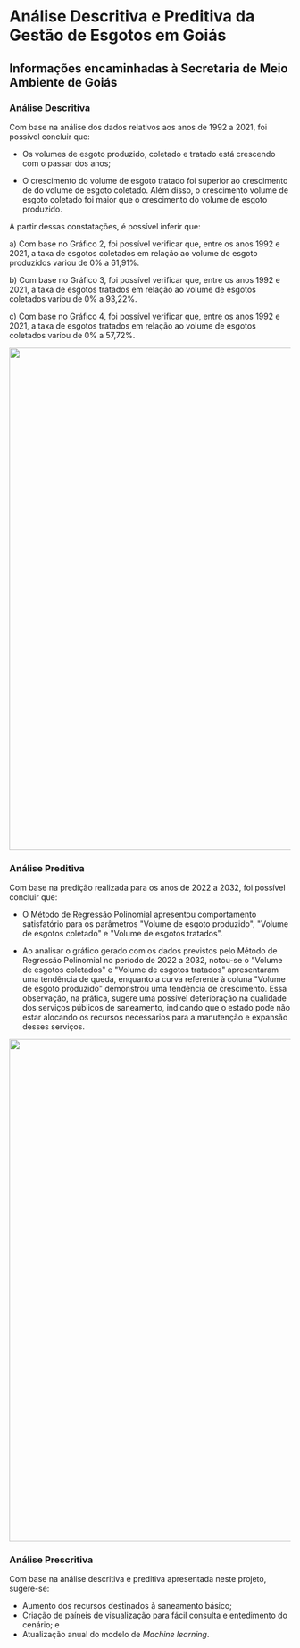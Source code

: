 # Análise Descritiva e Preditiva da Gestão de Esgotos em Goiás
## Informações encaminhadas à Secretaria de Meio Ambiente de Goiás
### Análise Descritiva
Com base na análise dos dados relativos aos anos de 1992 a 2021, foi possível concluir que:

- Os volumes de esgoto produzido, coletado e tratado está crescendo com o passar dos anos;

- O crescimento do volume de esgoto tratado foi superior ao crescimento de do volume de esgoto coletado. Além disso, o crescimento volume de esgoto coletado foi maior que o crescimento do volume de esgoto produzido.

A partir dessas constatações, é possível inferir que:

a) Com base no Gráfico 2, foi possível verificar que, entre os anos 1992 e 2021, a taxa de esgotos coletados em relação ao volume de esgoto produzidos variou de 0% a 61,91%.

b) Com base no Gráfico 3, foi possível verificar que, entre os anos 1992 e 2021, a taxa de esgotos tratados em relação ao volume de esgotos coletados variou de 0% a 93,22%.

c) Com base no Gráfico 4, foi possível verificar que, entre os anos 1992 e 2021, a taxa de esgotos tratados em relação ao volume de esgotos coletados variou de 0% a 57,72%. 


<div align="center">
  <img src="https://github.com/user-attachments/assets/55279ba9-31e5-4ac7-89e3-39481e8193ee"  width="900">
</div>

### Análise Preditiva
Com base na predição realizada para os anos de 2022 a 2032, foi possível concluir que:

- O Método de Regressão Polinomial apresentou comportamento satisfatório para os parâmetros "Volume de esgoto produzido", "Volume de esgotos coletado" e "Volume de esgotos tratados".

- Ao analisar o gráfico gerado com os dados previstos pelo Método de Regressão Polinomial no período de 2022 a 2032, notou-se o "Volume de esgotos coletados" e "Volume de esgotos tratados" apresentaram uma tendência de queda, enquanto a curva referente à coluna "Volume de esgoto produzido" demonstrou uma tendência de crescimento. Essa observação, na prática, sugere uma possível deterioração na qualidade dos serviços públicos de saneamento, indicando que o estado pode não estar alocando os recursos necessários para a manutenção e expansão desses serviços.

<div align="center">
  <img src="https://github.com/user-attachments/assets/0c0f77c9-4373-453f-a36d-c4134dbcedbb"  width="900">
</div>

### Análise Prescritiva

Com base na análise descritiva e preditiva apresentada neste projeto, sugere-se:
- Aumento dos recursos destinados à saneamento básico;
- Criação de paíneis de visualização para fácil consulta e entedimento do cenário; e
- Atualização anual do modelo de _Machine learning_.  
